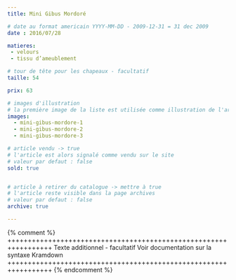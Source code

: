 ```yaml
---
title: Mini Gibus Mordoré

# date au format americain YYYY-MM-DD - 2009-12-31 = 31 dec 2009
date : 2016/07/28

matieres:
 - velours
 - tissu d’ameublement

# tour de tête pour les chapeaux - facultatif
taille: 54

prix: 63

# images d'illustration
# la première image de la liste est utilisée comme illustration de l'article dans les pages de listing.
images:
  - mini-gibus-mordore-1
  - mini-gibus-mordore-2
  - mini-gibus-mordore-3

# article vendu -> true
# l'article est alors signalé comme vendu sur le site
# valeur par defaut : false
sold: true


# article à retirer du catalogue -> mettre à true
# l'article reste visible dans la page archives
# valeur par defaut : false
archive: true

---
```

{% comment %} +++++++++++++++++++++++++++++++++++++++++++++++++++++++++++++++++
              Texte additionnel - facultatif
              Voir documentation sur la syntaxe Kramdown
+++++++++++++++++++++++++++++++++++++++++++++++++++++++++++++++++ {% endcomment %}

